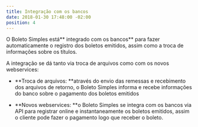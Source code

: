 ```yaml
---
title: Integração com os bancos
date: 2018-01-30 17:48:00 -02:00
position: 4
---
```


O Boleto Simples está** integrado com os bancos** para fazer automaticamente o registro dos boletos emitidos, assim como a troca de informações sobre os títulos.

A integração se dá tanto via troca de arquivos como com os novos webservices:

* **Troca de arquivos: **através do envio das remessas e recebimento dos arquivos de retorno, o Boleto Simples informa e recebe informações do banco sobre o pagamento dos boletos emitidos

* **Novos webservices: **o Boleto Simples se integra com os bancos via API para registrar online e instantaneamente os boletos emitidos, assim o cliente pode fazer o pagamento logo que receber o boleto.

  ## 